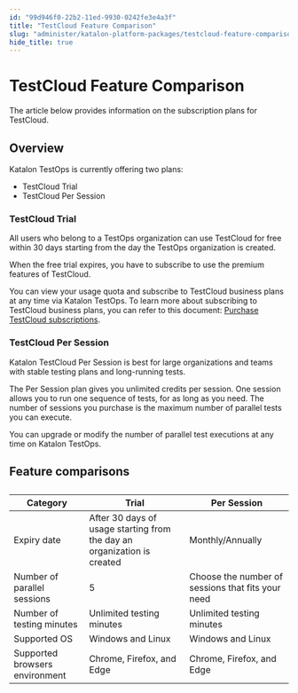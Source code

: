 ```yaml
---
id: "99d946f0-22b2-11ed-9930-0242fe3e4a3f"
title: "TestCloud Feature Comparison"
slug: "administer/katalon-platform-packages/testcloud-feature-comparison"
hide_title: true
---
```


# <a id="id" class="anchor_top_offset"/><a id="ariaid-title1" class="anchor_top_offset"/>TestCloud Feature Comparison

<p xmlns="http://www.w3.org/1999/xhtml" className="p">The article below provides information on the subscription plans for TestCloud.</p> 

## <a id="id_1" class="anchor_top_offset"/>Overview

<p xmlns="http://www.w3.org/1999/xhtml" className="p">Katalon TestOps is currently offering two plans:</p> 
<ul xmlns="http://www.w3.org/1999/xhtml" className="ul"><li className="li">TestCloud Trial</li><li className="li">TestCloud Per Session</li></ul> 
      

### <a id="id_2" class="anchor_top_offset"/>TestCloud Trial

      
        
<p xmlns="http://www.w3.org/1999/xhtml" className="p">All users who belong to a TestOps organization can use TestCloud   for free within 30 days starting from the day the TestOps   organization is created.</p> 
        
<p xmlns="http://www.w3.org/1999/xhtml" className="p">When the free trial expires, you have to subscribe to use the   premium features of TestCloud.</p> 
        
<p xmlns="http://www.w3.org/1999/xhtml" className="p">You can view your usage quota and subscribe to TestCloud   business plans at any time via Katalon TestOps. To learn more about   subscribing to TestCloud business plans, you can refer to this   document: <a className="xref" href="/docs/administer/administration-tasks/subscription-management/testcloud-subscription/subscribe-to-testcloud">Purchase     TestCloud subscriptions</a>.</p> 
      
    

### <a id="id_3" class="anchor_top_offset"/>TestCloud Per Session

<p xmlns="http://www.w3.org/1999/xhtml" className="p">Katalon TestCloud Per Session is best for large organizations and teams with stable testing plans and long-running tests.</p> 
<p xmlns="http://www.w3.org/1999/xhtml" className="p">The Per Session plan gives you unlimited credits per session. One session allows you to run one sequence of tests, for as long as you need. The number of sessions you purchase is the maximum number of parallel tests you can execute.</p> 
<p xmlns="http://www.w3.org/1999/xhtml" className="p">You can upgrade or modify the number of parallel test executions at any time on Katalon TestOps.</p> 

## <a id="id_4" class="anchor_top_offset"/>Feature comparisons

<table xmlns="http://www.w3.org/1999/xhtml" className="table anchor_top_offset" id="id_4__9af51361-6584-4aaa-ad4d-e4d4b806d3f4"><caption /><colgroup><col /><col /><col /></colgroup><thead className="thead"><tr className><th className="entry anchor_top_offset" id="id_4__9af51361-6584-4aaa-ad4d-e4d4b806d3f4__entry__1">Category</th><th className="entry anchor_top_offset" id="id_4__9af51361-6584-4aaa-ad4d-e4d4b806d3f4__entry__2">Trial</th><th className="entry anchor_top_offset" id="id_4__9af51361-6584-4aaa-ad4d-e4d4b806d3f4__entry__3">Per Session</th></tr></thead><tbody className="tbody"><tr className><td className="entry" headers="id_4__9af51361-6584-4aaa-ad4d-e4d4b806d3f4__entry__1 id_4__9af51361-6584-4aaa-ad4d-e4d4b806d3f4__entry__2 id_4__9af51361-6584-4aaa-ad4d-e4d4b806d3f4__entry__3 ">Expiry date</td><td className="entry" headers="id_4__9af51361-6584-4aaa-ad4d-e4d4b806d3f4__entry__1 id_4__9af51361-6584-4aaa-ad4d-e4d4b806d3f4__entry__2 id_4__9af51361-6584-4aaa-ad4d-e4d4b806d3f4__entry__3 ">After 30 days of usage starting from the day an organization is created</td><td className="entry" headers="id_4__9af51361-6584-4aaa-ad4d-e4d4b806d3f4__entry__1 id_4__9af51361-6584-4aaa-ad4d-e4d4b806d3f4__entry__2 id_4__9af51361-6584-4aaa-ad4d-e4d4b806d3f4__entry__3 ">Monthly/Annually</td></tr><tr className><td className="entry" headers="id_4__9af51361-6584-4aaa-ad4d-e4d4b806d3f4__entry__1 id_4__9af51361-6584-4aaa-ad4d-e4d4b806d3f4__entry__2 id_4__9af51361-6584-4aaa-ad4d-e4d4b806d3f4__entry__3 ">Number of parallel sessions</td><td className="entry" headers="id_4__9af51361-6584-4aaa-ad4d-e4d4b806d3f4__entry__1 id_4__9af51361-6584-4aaa-ad4d-e4d4b806d3f4__entry__2 id_4__9af51361-6584-4aaa-ad4d-e4d4b806d3f4__entry__3 ">5</td><td className="entry" headers="id_4__9af51361-6584-4aaa-ad4d-e4d4b806d3f4__entry__1 id_4__9af51361-6584-4aaa-ad4d-e4d4b806d3f4__entry__2 id_4__9af51361-6584-4aaa-ad4d-e4d4b806d3f4__entry__3 ">Choose the number of sessions that fits your need</td></tr><tr className><td className="entry" headers="id_4__9af51361-6584-4aaa-ad4d-e4d4b806d3f4__entry__1 id_4__9af51361-6584-4aaa-ad4d-e4d4b806d3f4__entry__2 id_4__9af51361-6584-4aaa-ad4d-e4d4b806d3f4__entry__3 ">Number of testing minutes</td><td className="entry" headers="id_4__9af51361-6584-4aaa-ad4d-e4d4b806d3f4__entry__1 id_4__9af51361-6584-4aaa-ad4d-e4d4b806d3f4__entry__2 id_4__9af51361-6584-4aaa-ad4d-e4d4b806d3f4__entry__3 ">Unlimited testing minutes</td><td className="entry" headers="id_4__9af51361-6584-4aaa-ad4d-e4d4b806d3f4__entry__1 id_4__9af51361-6584-4aaa-ad4d-e4d4b806d3f4__entry__2 id_4__9af51361-6584-4aaa-ad4d-e4d4b806d3f4__entry__3 ">Unlimited testing minutes</td></tr><tr className><td className="entry" headers="id_4__9af51361-6584-4aaa-ad4d-e4d4b806d3f4__entry__1 id_4__9af51361-6584-4aaa-ad4d-e4d4b806d3f4__entry__2 id_4__9af51361-6584-4aaa-ad4d-e4d4b806d3f4__entry__3 ">Supported OS</td><td className="entry" headers="id_4__9af51361-6584-4aaa-ad4d-e4d4b806d3f4__entry__1 id_4__9af51361-6584-4aaa-ad4d-e4d4b806d3f4__entry__2 id_4__9af51361-6584-4aaa-ad4d-e4d4b806d3f4__entry__3 ">Windows and Linux</td><td className="entry" headers="id_4__9af51361-6584-4aaa-ad4d-e4d4b806d3f4__entry__1 id_4__9af51361-6584-4aaa-ad4d-e4d4b806d3f4__entry__2 id_4__9af51361-6584-4aaa-ad4d-e4d4b806d3f4__entry__3 ">Windows and Linux</td></tr><tr className><td className="entry" headers="id_4__9af51361-6584-4aaa-ad4d-e4d4b806d3f4__entry__1 id_4__9af51361-6584-4aaa-ad4d-e4d4b806d3f4__entry__2 id_4__9af51361-6584-4aaa-ad4d-e4d4b806d3f4__entry__3 ">Supported browsers environment</td><td className="entry" headers="id_4__9af51361-6584-4aaa-ad4d-e4d4b806d3f4__entry__1 id_4__9af51361-6584-4aaa-ad4d-e4d4b806d3f4__entry__2 id_4__9af51361-6584-4aaa-ad4d-e4d4b806d3f4__entry__3 ">Chrome, Firefox, and Edge</td><td className="entry" headers="id_4__9af51361-6584-4aaa-ad4d-e4d4b806d3f4__entry__1 id_4__9af51361-6584-4aaa-ad4d-e4d4b806d3f4__entry__2 id_4__9af51361-6584-4aaa-ad4d-e4d4b806d3f4__entry__3 ">Chrome, Firefox, and Edge</td></tr></tbody></table> 
